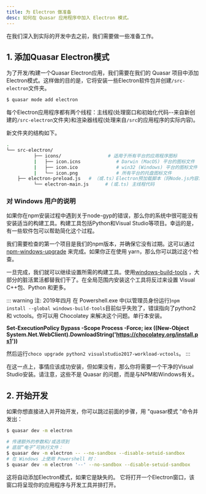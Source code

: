 ```yaml
---
title: 为 Electron 做准备
desc: 如何在 Quasar 应用程序中加入 Electron 模式。
---
```

在我们深入到实际的开发中去之前，我们需要做一些准备工作。

## 1. 添加Quasar Electron模式
为了开发/构建一个Quasar Electron应用，我们需要在我们的 Quasar 项目中添加Electron模式。这样做的目的是，它将安装一些Electron软件包并创建`/src-electron`文件夹。

```bash
$ quasar mode add electron
```

每个Electron应用程序都有两个线程：主线程(处理窗口和初始化代码--来自新创建的`/src-electron`文件夹)和渲染器线程(处理来自`/src`的应用程序的实际内容)。

新文件夹的结构如下。

```bash
.
└── src-electron/
          ├── icons/                 # 适用于所有平台的应用程序图标
          |   ├── icon.icns             # Darwin (MacOS) 平台的图标文件
          |   ├── icon.ico              # win32 (Windows) 平台的图标文件
          |   └── icon.png              # 所有平台的托盘图标文件
    ├── electron-preload.js   # （或.ts）Electron预加载脚本（将Node.js内容注入渲染器线程）
          └── electron-main.js      # (或.ts) 主线程代码
```

### 对 Windows 用户的说明
如果你在npm安装过程中遇到关于node-gyp的错误，那么你的系统中很可能没有安装适当的构建工具。构建工具包括Python和Visual Studio等项目。幸运的是，有一些软件包可以帮助简化这个过程。

我们需要检查的第一个项目是我们的npm版本，并确保它没有过期。这可以通过[npm-windows-upgrade](https://github.com/felixrieseberg/npm-windows-upgrade) 来完成。如果你正在使用 yarn，那么你可以跳过这个检查。

一旦完成，我们就可以继续设置所需的构建工具。使用[windows-build-tools](https://github.com/felixrieseberg/windows-build-tools) ，大部分的脏活累活都替我们干了。在全局范围内安装这个工具将反过来设置 Visual C++包、Python 和更多。

::: warning 注: 2019年四月
在 Powershell.exe 中(以管理员身份运行)`npm install --global windows-build-tools`目前似乎失败了，错误指向了python2 和 vctools。你可以用 Chocolatey 来解决这个问题。单行本安装。

**Set-ExecutionPolicy Bypass -Scope Process -Force; iex ((New-Object System.Net.WebClient).DownloadString('https://chocolatey.org/install.ps1'))**

然后运行`choco upgrade python2 visualstudio2017-workload-vctools`。
:::

在这一点上，事情应该成功安装，但如果没有，那么你将需要一个干净的Visual Studio安装。请注意，这些不是 Quasar 的问题，而是与NPM和Windows有关。

## 2. 开始开发
如果你想直接进入并开始开发，你可以跳过前面的步骤，用 "quasar模式 "命令并发出：

```bash
$ quasar dev -m electron

# 传递额外的参数和/或选项到
# 底层“电子”可执行文件：
$ quasar dev -m electron -- --no-sandbox --disable-setuid-sandbox
# 在 Windows 上使用 Powershell 时：
$ quasar dev -m electron '--' --no-sandbox --disable-setuid-sandbox
```

这将自动添加Electron模式，如果它是缺失的。
它将打开一个Electron窗口，该窗口将呈现你的应用程序与开发工具并排打开。
